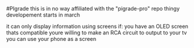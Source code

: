 #PIgrade
this is in no way affiliated with the "pigrade-pro" repo thingy
developement starts in march

it can only display information using screens if:
 you have an OLED screen thats compatible
 youre willing to make an RCA circuit to output to your tv
 you can use your phone as a screen
